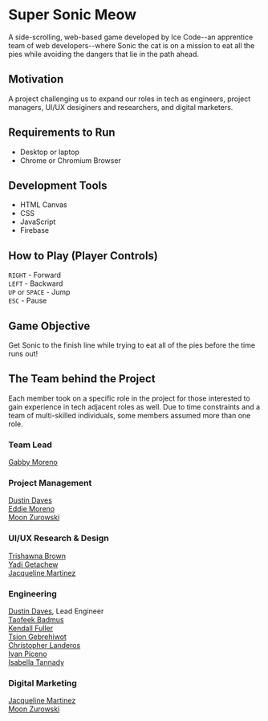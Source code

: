# Super Sonic Meow

A side-scrolling, web-based game developed by Ice Code--an apprentice team of web developers--where Sonic the cat is on a mission to eat all the pies while avoiding the dangers that lie in the path ahead.

## Motivation

A project challenging us to expand our roles in tech as engineers, project managers, UI/UX desiginers and researchers, and digital marketers.

## Requirements to Run

- Desktop or laptop
- Chrome or Chromium Browser

## Development Tools

- HTML Canvas
- CSS
- JavaScript
- Firebase

## How to Play (Player Controls)

`RIGHT` - Forward   
`LEFT` - Backward     
`UP` or `SPACE` - Jump     
`ESC` - Pause

## Game Objective

Get Sonic to the finish line while trying to eat all of the pies before the time runs out!

## The Team behind the Project

Each member took on a specific role in the project for those interested to gain experience in tech adjacent roles as well. Due to time constraints and a team of multi-skilled individuals, some members assumed more than one role.

### Team Lead

[Gabby Moreno](https://www.linkedin.com/in/gabbymoreno-/)

### Project Management

[Dustin Daves](https://www.linkedin.com/in/dustin-daves-0aab1118b/)     
[Eddie Moreno](https://www.linkedin.com/in/eddiemoreno007/)     
[Moon Zurowski](https://www.linkedin.com/in/moonzurowski/)

### UI/UX Research & Design

[Trishawna Brown](https://www.linkedin.com/in/trishawna-brown-5924a6235/)      
[Yadi Getachew](https://www.linkedin.com/in/yadeta-getachew/)      
[Jacqueline Martinez](https://www.linkedin.com/in/jacqueline-martinez-546208133/)

### Engineering

[Dustin Daves](https://www.linkedin.com/in/dustin-daves-0aab1118b/), Lead Engineer     
[Taofeek Badmus](https://www.linkedin.com/in/taofeek-badmus/)     
[Kendall Fuller](https://www.linkedin.com/in/kendall-fuller-linked/)     
[Tsion Gebrehiwot](https://www.linkedin.com/in/tsion-gebrehiwot-97b1b3218/)     
[Christopher Landeros](https://www.linkedin.com/in/christopher-landeros-17a27b232/)     
[Ivan Piceno](https://www.linkedin.com/in/ivan-piceno-939274204/)     
[Isabella Tannady](https://www.linkedin.com/in/isabellatannady/)

### Digital Marketing

[Jacqueline Martinez](https://www.linkedin.com/in/jacqueline-martinez-546208133/)     
[Moon Zurowski](https://www.linkedin.com/in/moonzurowski/)
